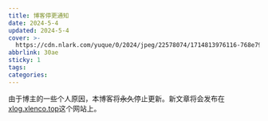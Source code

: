 ```yaml
---
title: 博客停更通知
date: 2024-5-4
updated: 2024-5-4
cover: >-
  https://cdn.nlark.com/yuque/0/2024/jpeg/22578074/1714813976116-768e79ef-9879-48fe-b93d-8ca652515093.jpeg
abbrlink: 30ae
sticky: 1
tags:
categories:
---
```

由于博主的一些个人原因，本博客将~~永久~~停止更新。新文章将会发布在[xlog.xlenco.top](https://xlog.xlenco.top)这个网站上。
